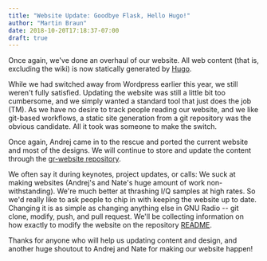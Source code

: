```yaml
---
title: "Website Update: Goodbye Flask, Hello Hugo!"
author: "Martin Braun"
date: 2018-10-20T17:18:37-07:00
draft: true
---
```

Once again, we've done an overhaul of our website. All web content (that is,
excluding the wiki) is now statically generated by [Hugo](https://gohugo.io).
<!--more-->

While we had switched away from Wordpress earlier this year, we still weren't
fully satisfied. Updating the website was still a little bit too cumbersome,
and we simply wanted a standard tool that just does the job (TM). As we have no
desire to track people reading our website, and we like git-based workflows,
a static site generation from a git repository was the obvious candidate. All it
took was someone to make the switch.

Once again, Andrej came in to the rescue and ported the current website and most
of the designs. We will continue to store and update the content through the
[gr-website repository](https://github.com/gnuradio/gr-website.git).

We often say it during keynotes, project updates, or calls: We suck at making
websites (Andrej's and Nate's huge amount of work non-withstanding). We're much
better at thrashing I/Q samples at high rates. So we'd really like to ask people
to chip in with keeping the website up to date. Changing it is as simple as
changing anything else in GNU Radio -- git clone, modify, push, and pull
request. We'll be collecting information on how exactly to modify the website on
the repository [README](https://github.com/gnuradio/gr-website/blob/master/README.md).

Thanks for anyone who will help us updating content and design, and another huge
shoutout to Andrej and Nate for making our website happen!
